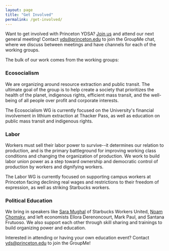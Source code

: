 ```yaml
---
layout: page
title: "Get Involved"
permalink: /get-involved/
---
```


Want to get involved with Princeton YDSA? [Join us](https://my.princeton.edu/yds/club_signup) and attend our next general meeting! Contact [yds@princeton.edu](mailto:yds@princeton.edu) to join the GroupMe chat, where we discuss between meetings and have channels for each of the working groups. 

The bulk of our work comes from the working groups:

### Ecosocialism

We are organizing around resource extraction and public transit. The ultimate goal of the group is to help create a society that prioritizes the health of the planet, indigenous rights, efficient mass transit, and the well-being of all people over profit and corporate interests.

The Ecosocialism WG is currently focused on the University's financial involvement in lithium extraction at Thacker Pass, as well as education on public mass transit and indigenous rights.

### Labor

Workers must sell their labor power to survive--it determines our relation to production, and is the primary battleground for improving working class conditions and changing the organization of production. We work to build labor union power as a step toward ownership and democratic control of production by workers and dignifying workers.

The Labor WG is currently focused on supporting campus workers at Princeton facing declining real wages and restrictions to their freedom of expression, as well as striking Starbucks workers.

### Political Education

We bring in speakers like [Sara Mughal](https://www.dailyprincetonian.com/article/2022/11/starbucks-organizer-sara-mughal-talks-unionization-ydsa-whig-clio-event) of Starbucks Workers United, [Noam Chomsky](https://www.dailyprincetonian.com/article/2023/04/father-of-modern-linguistics-noam-chomsky-on-politics-and-power-student-activism-2023-princeton), and left economists Ellora Derenoncourt, Mark Paul, and Santana Frutuoso. We also support each other through skill sharing and trainings to build organizing power and education.

Interested in attending or having your own education event? Contact yds@princeton.edu to join the GroupMe!

<!-- <iframe src="https://calendar.google.com/calendar/embed?height=600&wkst=1&bgcolor=%23ffffff&ctz=America%2FNew_York&src=cHJpbmNldG9ueWRzYUBnbWFpbC5jb20&color=%23D81B60" style="border:solid 1px #777" width="800" height="600" frameborder="0" scrolling="no"></iframe> -->
